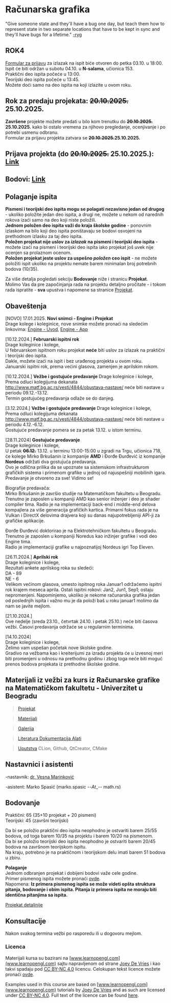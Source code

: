 # Računarska grafika 

"Give someone state and they'll have a bug one day, but teach them how to represent state in two separate locations that have to be kept in sync and they'll have bugs for a lifetime." [-ryg](https://twitter.com/rygorous/status/1507178315886444544)

## ROK4  
[Formular za prijavu](https://forms.gle/HKbcyTMt8jNo5EEL6) za izlazak na ispit biće otvoren do petka 03.10. u 18:00.  
Ispit će biti održan u subotu 04.10. u **N-salama**, učionica 153.    
Praktični deo ispita počeće u 13:00.  
Teorijski deo ispita počeće u 13:45.   
Možete doći samo na deo ispita na koji izlazite u ovom roku.  

## Rok za predaju projekata: ~~20.10.2025.~~ 25.10.2025.
**Završene** projekte možete predati u bilo kom trenutku do **~~20.10.2025.~~ 25.10.2025.** kako bi ostalo vremena za njihovo pregledanje, ocenjivanje i po potrebi usmenu odbranu.  
Formular za prijavu projekta zatvara se **~~20.10.2025.~~25.10.2025.**  

## Prijava projekta (do ~~20.10.2025.~~ 25.10.2025.): [Link](https://forms.gle/HTW2JvxdZud55TC57) 
## Bodovi: [Link](https://docs.google.com/spreadsheets/d/1C_zzPXUmwGSas3K_E-Z5tqBj00bpVyRY/edit?usp=sharing&ouid=118131903717126289602&rtpof=true&sd=true)

## Polaganje ispita 
**Pismeni i teorijski deo ispita mogu se polagati nezavisno jedan od drugog** - ukoliko položite jedan deo ispita, a drugi ne, možete u nekom od narednih rokova izaći samo na deo koji niste položili.  
**Jednom položen deo ispita važi do kraja školske godine**  - ponovnim izlaskom na bilo koji deo ispita poništavaju se bodovi osvojeni na prethodnom izlasku za taj deo ispita.  
**Položen projekat nije uslov za _izlazak_ na pismeni i teorijski deo ispita** - možete izaći na pismeni i teorijski deo ispita iako projekat još uvek nije ocenjen sa prolaznom ocenom.  
**Položen projekat jeste uslov za uspešno _položen_ ceo ispit** -  ne možete položiti ispit ukoliko na projektu nemate barem minimalan broj potrebnih bodova (10/35).  

Za više detalja pogledati sekciju **Bodovanje** niže i stranicu **Projekat**.  
Molimo Vas da pre započinjanja rada na projektu detaljno pročitate - i tokom rada ispratite - **sva** upustva i napomene sa stranice [Projekat](https://matf-racunarska-grafika.github.io/projekat/).  

## Obaveštenja 
[NOVO] 17.01.2025. **Novi snimci - Engine i Projekat**  
Drage kolege i koleginice, nove snimke možete pronaći na sledećim linkovima: [Engine - Uvod](https://youtu.be/bPa9-2cpnZk?feature=shared), [Engine - App](https://youtu.be/xvxi96gglLU?feature=shared)

[10.12.2024.] **Februarski ispitni rok**  
Drage koleginice i kolege,  
U februarskom ispitnom roku projekat **neće** biti uslov za izlazak na praktični i teorijski deo ispita.  
Dakle, možete izaći na ispit i bez urađenog projekta u ovom roku.  
Januarski ispitni rok, prema većini glasova, zamenjen je aprilskim rokom.  

[10.12.2024.] **Vežbe i gostujuće predavanje** 
Drage koleginice i kolege,  
Prema odluci kolegijuma dekanata http://www.matf.bg.ac.rs/vesti/4844/obustava-nastave/ neće biti nastave u periodu 09.12.-13.12.  
Termin gostujućeg predavanja odlaže se do danjeg.

[3.12.2024.] **Vežbe i gostujuće predavanje** 
Drage koleginice i kolege,  
Prema odluci kolegijuma dekanata http://www.matf.bg.ac.rs/vesti/4844/obustava-nastave/ neće biti nastave u periodu 4.12.-6.12.  
Gostujuće predavanje pomera se za petak 13.12.  u istom terminu.  

[28.11.2024] **Gostujuće predavanje**  
Drage koleginice i kolege,  
U petak ~~**06.12.**~~ 13.12. u terminu 13:00-15:00 u zgradi na Trgu, učionica 718, će kolege Mirko Brkušanin iz kompanije **AMD** i Đorđe Đurđević iz kompanije **Nordeus** održati dva gostujuća predavanja.  
Ovo je odlična prilika da se upoznate sa sistemskom infrastrukturom grafičkih sistema i primenom grafike u jednoj od najuspešniji mobilinih igara.  
Predavanje je otvoreno za sve! Vidimo se!  

Biografije predavača:  
Mirko Brkušanin je završio studije na Matematičkom fakultetu u Beogradu. Trenutno je zaposlen u kompaniji AMD kao senior inženjer i deo je shader compiler tima. Radio je na implementaciji back-end i middle-end delova kompajlera za više generacija grafičkih kartica. Primarni fokus rada je na Vulkan i DirectX delovima drajvera koji su danas najupotrebljeniji API-ji za grafičke aplikacije.  

Đorđe Đurđević doktorirao je na Elektrotehničkom fakultetu u Beogradu. Trenutno je zaposlen u kompaniji Noredus kao inžinjer grafike i vodi deo Engine tima.  
Radio je implementaciji grafike u najpoznatijoj Nordeus igri Top Eleven.   

[26.11.2024.] **Aprilski rok**  
Drage koleginice i kolege,  
Rezultati ankete aprilskog roka su sledeći:  
DA - 89  
NE - 6  
Velikom većinom glasova, umesto ispitnog roka Januar1 održaćemo ispitni rok krajem meseca aprila. Ostali ispitni rokovi: Jan2, Jun1, Sep1; ostaju nepromenjeni.
Napominjemo, ukoliko je nekome računarska grafika jedan od poslednjih ispita i važno mu je da položi baš u roku januar1 molimo da nam se javite mejlom.  

[21.10.2024.]  
Ove nedelje (sreda 23.10., četvrtak 24.10. i petak 25.10.) neće biti časova vežbi. Časovi predavanja održaće se u regularnim terminima.

[14.10.2024]  
Drage koleginice i kolege,  
Želimo vam uspešan početak nove školske godine.  
Gradivo na vežbama kao i kreiterijumi za izradu projekta će u izvesnoj meri biti promenjeni u odnosu na prethodnu godinu i zbog toga neće biti moguć prenos bodova projekata iz prethodne školske godine.  

## Materijali iz vežbi za kurs iz Računarske grafike na Matematičkom fakultetu - Univerzitet u Beogradu

> [Projekat](projekat/) 

> [Materijali](materijali/) 

> [Galerija](gallery/)

> [Literatura Dokumentacija Alati](docs/)

> [Uputstva](uputstva/) CLion, Github, QtCreator, CMake


## Nastavnici i asistenti
-nastavnik: [dr. Vesna Marinković](http://poincare.matf.bg.ac.rs/~vesnap/grafika.html)

-asistent: Marko Spasić (marko.spasic --_At__-- math.rs)

## Bodovanje  
Praktični: 65 (35+10 projekat + 20 pismeni)  
Teorijski: 45 (završni teorijski)  

Da bi se položio praktični deo ispita neophodno je ostvariti barem 25/55 bodova, od toga barem 10/35 na projektu i barem 10/20 na pismenom.  
Da bi se položio teorijski deo ispita neophodno je ostvariti barem 20/45 bodova na završnom teorijskom ispitu.  
Na kraju, potrebno je na praktičnom i teorijskom delu imati barem 51 bodova u zbiru.  

**Polaganje**  
Jednom odbranjen projekat i dobijeni bodovi važe cele godine.  
Primer pismenog ispita možete pronaći [ovde](materijali/rg-pismeni-primer.pdf).  
Napomena: **Iz primera pismenog ispita se može videti opšta struktura pitanja, bodovanje i obim ispita. Pitanja iz primera ispita ne moraju biti identična pitanjima sa ispita.**

[Projekat detaljnije](projekat/)  

## Konsultacije
Nakon svakog termina vežbi po rasporedu ili u dogovoru mejlom.

### Licenca
Materijali kursa su bazirani na [www.learnopengl.com](www.learnopengl.com) sajtu napravljenom od strane [Joey De Vries](https://joeydevries.com/#home) i kao takvi spadaju pod [CC BY-NC 4.0](https://creativecommons.org/licenses/by-nc/4.0/) licencu. Celokupan tekst licence možete pronaći [ovde](https://creativecommons.org/licenses/by/4.0/legalcode).



Examples used in this course are based on [www.learnopengl.com](www.learnopengl.com) tutorials by [Joey De Vries](https://joeydevries.com/#home) and as such are licensed under [CC BY-NC 4.0](https://creativecommons.org/licenses/by-nc/4.0/). Full text of the licence can be found [here](https://creativecommons.org/licenses/by/4.0/legalcode).
